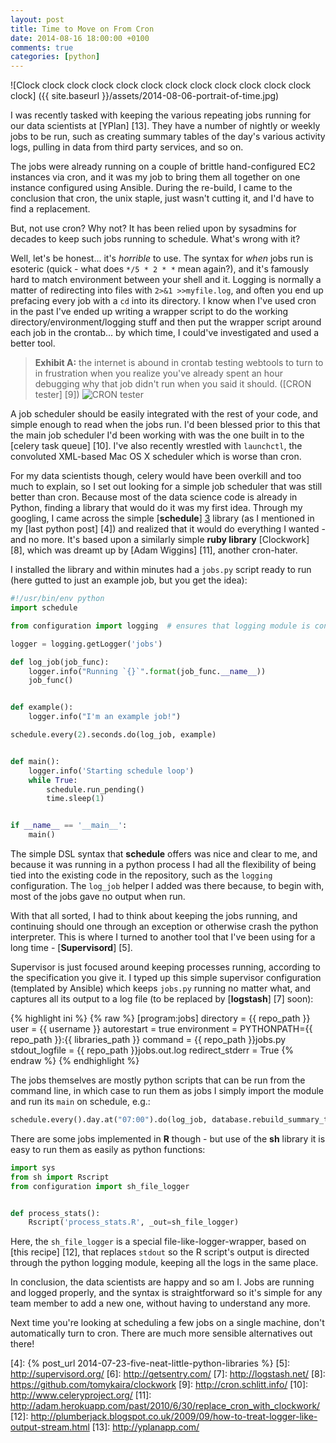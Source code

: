 ```yaml
---
layout: post
title: Time to Move on From Cron
date: 2014-08-16 18:00:00 +0100
comments: true
categories: [python]
---
```


![Clock clock clock clock clock clock clock clock clock clock clock clock clock]
({{ site.baseurl }}/assets/2014-08-06-portrait-of-time.jpg)


I was recently tasked with keeping the various repeating jobs running for our
data scientists at [YPlan] [13]. They have a number of nightly or weekly jobs
to be run, such as creating summary tables of the day's various activity logs,
pulling in data from third party services, and so on.


The jobs were already running on a couple of brittle hand-configured EC2
instances via cron, and it was my job to bring them all together on one
instance configured using Ansible. During the re-build, I came to the
conclusion that cron, the unix staple, just wasn't cutting it, and I'd have to
find a replacement.


But, not use cron? Why not? It has been relied upon by sysadmins for decades to
keep such jobs running to schedule. What's wrong with it?


Well, let's be honest... it's *horrible* to use. The syntax for _when_ jobs run
is esoteric (quick - what does `*/5 * 2 * *` mean again?), and it's famously
hard to match environment between your shell and it. Logging is normally a
matter of redirecting into files with `2>&1 >>myfile.log`, and often you end up
prefacing every job with a `cd` into its directory. I know when I've used cron
in the past I've ended up writing a wrapper script to do the working
directory/environment/logging stuff and then put the wrapper script around each
job in the crontab... by which time, I could've investigated and used a better
tool.


> **Exhibit A:** the internet is abound in crontab testing webtools to turn to
> in frustration when you realize you've already spent an hour debugging why
> that job didn't run when you said it should. ([CRON tester] [9])
> <img src="{{ site.baseurl }}/assets/2014-08-06-cron-tester.png" class='screenshot' alt='CRON tester'>


A job scheduler should be easily integrated with the rest of your code, and
simple enough to read when the jobs run. I'd been blessed prior to this that
the main job scheduler I'd been working with was the one built in to the
[celery task queue] [10]. I've also recently wrestled with `launchctl`, the
convoluted XML-based Mac OS X scheduler which is worse than cron.


For my data scientists though, celery would have been overkill and too much to
explain, so I set out looking for a simple job scheduler that was still better
than cron. Because most of the data science code is already in Python, finding
a library that would do it was my first idea. Through my googling, I came
across the simple [**schedule**] [3] library (as I mentioned in my [last python
post] [4]) and realized that it would do everything I wanted - and no more.
It's based upon a similarly simple **ruby library** [Clockwork] [8], which was
dreamt up by [Adam Wiggins] [11], another cron-hater.


I installed the library and within minutes had a `jobs.py` script ready to
run (here gutted to just an example job, but you get the idea):


```python
#!/usr/bin/env python
import schedule

from configuration import logging  # ensures that logging module is configured

logger = logging.getLogger('jobs')

def log_job(job_func):
    logger.info("Running `{}`".format(job_func.__name__))
    job_func()


def example():
    logger.info("I'm an example job!")

schedule.every(2).seconds.do(log_job, example)


def main():
    logger.info('Starting schedule loop')
    while True:
        schedule.run_pending()
        time.sleep(1)


if __name__ == '__main__':
    main()
```


The simple DSL syntax that **schedule** offers was nice and clear to me, and
because it was running in a python process I had all the flexibility of being
tied into the existing code in the repository, such as the `logging`
configuration. The `log_job` helper I added was there because, to begin with,
most of the jobs gave no output when run.


With that all sorted, I had to think about keeping the jobs running, and
continuing should one through an exception or otherwise crash the python
interpreter. This is where I turned to another tool that I've been using for a
long time - [**Supervisord**] [5].

Supervisor is just focused around keeping processes running, according to the
specification you give it. I typed up this simple supervisor configuration
(templated by Ansible) which keeps `jobs.py` running no matter what, and
captures all its output to a log file (to be replaced by [**logstash**] [7]
soon):


{% highlight ini %}
{% raw %}
[program:jobs]
directory = {{ repo_path }}
user = {{ username }}
autorestart = true
environment = PYTHONPATH={{ repo_path }}:{{ libraries_path }}
command = {{ repo_path }}jobs.py
stdout_logfile = {{ repo_path }}jobs.out.log
redirect_stderr = True
{% endraw %}
{% endhighlight %}


The jobs themselves are mostly python scripts that can be run from the
command line, in which case to run them as jobs I simply import the module and
run its `main` on schedule, e.g.:


```python
schedule.every().day.at("07:00").do(log_job, database.rebuild_summary_tables.main)
```

There are some jobs implemented in **R** though - but use of the **sh** library
it is easy to run them as easily as python functions:


```python
import sys
from sh import Rscript
from configuration import sh_file_logger


def process_stats():
    Rscript('process_stats.R', _out=sh_file_logger)
```

Here, the `sh_file_logger` is a special file-like-logger-wrapper, based on
[this recipe] [12], that replaces `stdout` so the R script's output is directed
through the python logging module, keeping all the logs in the same place.


In conclusion, the data scientists are happy and so am I. Jobs are running and
logged properly, and the syntax is straightforward so it's simple for any team
member to add a new one, without having to understand any more.


Next time you're looking at scheduling a few jobs on a single machine, don't
automatically turn to cron. There are much more sensible alternatives out
there!


[1]: https://github.com/grahambell/crab
[2]: http://azkaban.github.io/
[3]: https://github.com/dbader/schedule
[4]: {% post_url 2014-07-23-five-neat-little-python-libraries %}
[5]: http://supervisord.org/
[6]: http://getsentry.com/
[7]: http://logstash.net/
[8]: https://github.com/tomykaira/clockwork
[9]: http://cron.schlitt.info/
[10]: http://www.celeryproject.org/
[11]: http://adam.herokuapp.com/past/2010/6/30/replace_cron_with_clockwork/
[12]: http://plumberjack.blogspot.co.uk/2009/09/how-to-treat-logger-like-output-stream.html
[13]: http://yplanapp.com/
